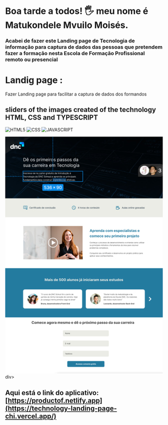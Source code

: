 # Boa tarde a todos! 🖐️ meu nome é Matukondele Mvuilo Moisés.

### Acabei de fazer este Landing page de Tecnologia de informação para captura de dados das pessoas que pretendem fazer a formação nesta Escola de Formação Profissional remoto ou presencial

# Landig page :
Fazer Landing page para facilitar a captura de dados dos formandos

## sliders of the images created of the technology HTML, CSS and TYPESCRIPT

![HTML5](https://img.shields.io/badge/html5-%23E34F26.svg?style=for-the-badge&logo=html5&logoColor=white)
![CSS](https://img.shields.io/badge/CSS-239120?&style=for-the-badge&logo=css3&logoColor=white)
![JAVASCRIPT](https://img.shields.io/badge/TypeScript-3178C6?style=flat&logo=typescript&logoColor=white)

<div>
<img src="./assets/image-page.png">
div>

## Aqui está o link do aplicativo: [https://productof.netlify.app](https://technology-landing-page-chi.vercel.app/)
